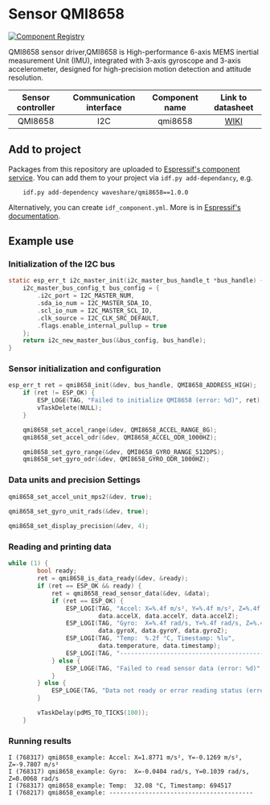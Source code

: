 # Sensor QMI8658

[![Component Registry](https://components.espressif.com/components/waveshare/qmi8658/badge.svg)](https://components.espressif.com/components/waveshare/qmi8658)

QMI8658 sensor driver,QMI8658 is High-performance 6-axis MEMS inertial measurement Unit (IMU), integrated with 3-axis gyroscope and 3-axis accelerometer, designed for high-precision motion detection and attitude resolution.

| Sensor controller | Communication interface | Component name | Link to datasheet |
| :--------------: | :---------------------: | :------------: | :---------------: |
| QMI8658            | I2C                     | qmi8658 | [WIKI](https://www.waveshare.net/w/upload/5/5f/QMI8658C.pdf) |

## Add to project

Packages from this repository are uploaded to [Espressif's component service](https://components.espressif.com/).
You can add them to your project via `idf.py add-dependancy`, e.g.
```
    idf.py add-dependency waveshare/qmi8658==1.0.0
```

Alternatively, you can create `idf_component.yml`. More is in [Espressif's documentation](https://docs.espressif.com/projects/esp-idf/en/latest/esp32/api-guides/tools/idf-component-manager.html).

## Example use
### Initialization of the I2C bus
```c
static esp_err_t i2c_master_init(i2c_master_bus_handle_t *bus_handle) {
    i2c_master_bus_config_t bus_config = {
        .i2c_port = I2C_MASTER_NUM,
        .sda_io_num = I2C_MASTER_SDA_IO,
        .scl_io_num = I2C_MASTER_SCL_IO,
        .clk_source = I2C_CLK_SRC_DEFAULT,
        .flags.enable_internal_pullup = true
    };
    return i2c_new_master_bus(&bus_config, bus_handle);
}
```
### Sensor initialization and configuration
```c
esp_err_t ret = qmi8658_init(&dev, bus_handle, QMI8658_ADDRESS_HIGH);
    if (ret != ESP_OK) {
        ESP_LOGE(TAG, "Failed to initialize QMI8658 (error: %d)", ret);
        vTaskDelete(NULL);
    }

    qmi8658_set_accel_range(&dev, QMI8658_ACCEL_RANGE_8G);
    qmi8658_set_accel_odr(&dev, QMI8658_ACCEL_ODR_1000HZ);

    qmi8658_set_gyro_range(&dev, QMI8658_GYRO_RANGE_512DPS);
    qmi8658_set_gyro_odr(&dev, QMI8658_GYRO_ODR_1000HZ);
```
### Data units and precision Settings
```c
qmi8658_set_accel_unit_mps2(&dev, true);

qmi8658_set_gyro_unit_rads(&dev, true);
    
qmi8658_set_display_precision(&dev, 4);
```
### Reading and printing data
```c
while (1) {
        bool ready;
        ret = qmi8658_is_data_ready(&dev, &ready);
        if (ret == ESP_OK && ready) {
            ret = qmi8658_read_sensor_data(&dev, &data);
            if (ret == ESP_OK) {
                ESP_LOGI(TAG, "Accel: X=%.4f m/s², Y=%.4f m/s², Z=%.4f m/s²",
                         data.accelX, data.accelY, data.accelZ);
                ESP_LOGI(TAG, "Gyro:  X=%.4f rad/s, Y=%.4f rad/s, Z=%.4f rad/s",
                         data.gyroX, data.gyroY, data.gyroZ);
                ESP_LOGI(TAG, "Temp:  %.2f °C, Timestamp: %lu",
                         data.temperature, data.timestamp);
                ESP_LOGI(TAG, "----------------------------------------");
            } else {
                ESP_LOGE(TAG, "Failed to read sensor data (error: %d)", ret);
            }
        } else {
            ESP_LOGE(TAG, "Data not ready or error reading status (error: %d)", ret);
        }

        vTaskDelay(pdMS_TO_TICKS(100));
    }
```

### Running results
```shell
I (768317) qmi8658_example: Accel: X=1.8771 m/s², Y=-0.1269 m/s², Z=-9.7807 m/s²
I (768317) qmi8658_example: Gyro:  X=-0.0404 rad/s, Y=0.1039 rad/s, Z=0.0068 rad/s
I (768317) qmi8658_example: Temp:  32.08 °C, Timestamp: 694517
I (768217) qmi8658_example: ----------------------------------------
```